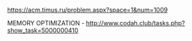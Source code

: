 https://acm.timus.ru/problem.aspx?space=1&num=1009

MEMORY OPTIMIZATION
    - http://www.codah.club/tasks.php?show_task=5000000410